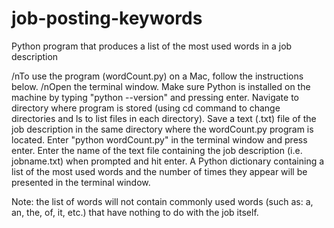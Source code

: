 # job-posting-keywords
Python program that produces a list of the most used words in a job description

/nTo use the program (wordCount.py) on a Mac, follow the instructions below.
/nOpen the terminal window.
Make sure Python is installed on the machine by typing "python --version" and pressing enter.
Navigate to directory where program is stored (using cd command to change directories and ls to list files in each directory).
Save a text (.txt) file of the job description in the same directory where the wordCount.py program is located.
Enter "python wordCount.py" in the terminal window and press enter.
Enter the name of the text file containing the job description (i.e. jobname.txt) when prompted and hit enter.
A Python dictionary containing a list of the most used words and the number of times they appear will be presented in the terminal window.

Note: the list of words will not contain commonly used words (such as: a, an, the, of, it, etc.) that have nothing to do with the job itself.
